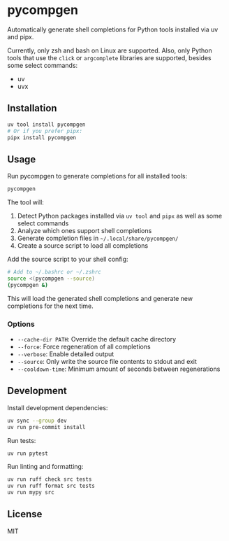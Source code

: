 # pycompgen

Automatically generate shell completions for Python tools installed via
uv and pipx.

Currently, only zsh and bash on Linux are supported. Also, only Python
tools that use the `click` or `argcomplete` libraries are supported,
besides some select commands:

- uv
- uvx

## Installation

``` bash
uv tool install pycompgen
# Or if you prefer pipx:
pipx install pycompgen
```

## Usage

Run pycompgen to generate completions for all installed tools:

``` bash
pycompgen
```

The tool will:

1.  Detect Python packages installed via `uv tool` and `pipx` as well as
    some select commands
2.  Analyze which ones support shell completions
3.  Generate completion files in `~/.local/share/pycompgen/`
4.  Create a source script to load all completions

Add the source script to your shell config:

``` bash
# Add to ~/.bashrc or ~/.zshrc
source <(pycompgen --source)
(pycompgen &)
```

This will load the generated shell completions and generate new
completions for the next time.

### Options

- `--cache-dir PATH`: Override the default cache directory
- `--force`: Force regeneration of all completions
- `--verbose`: Enable detailed output
- `--source`: Only write the source file contents to stdout and exit
- `--cooldown-time`: Minimum amount of seconds between regenerations

## Development

Install development dependencies:

``` bash
uv sync --group dev
uv run pre-commit install
```

Run tests:

``` bash
uv run pytest
```

Run linting and formatting:

``` bash
uv run ruff check src tests
uv run ruff format src tests
uv run mypy src
```

## License

MIT
